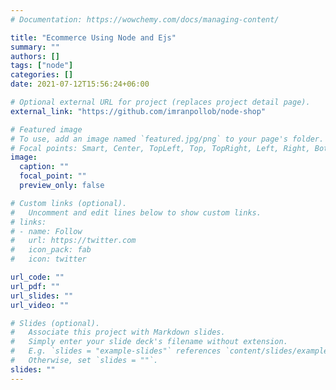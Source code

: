 ```yaml
---
# Documentation: https://wowchemy.com/docs/managing-content/

title: "Ecommerce Using Node and Ejs"
summary: ""
authors: []
tags: ["node"]
categories: []
date: 2021-07-12T15:56:24+06:00

# Optional external URL for project (replaces project detail page).
external_link: "https://github.com/imranpollob/node-shop"

# Featured image
# To use, add an image named `featured.jpg/png` to your page's folder.
# Focal points: Smart, Center, TopLeft, Top, TopRight, Left, Right, BottomLeft, Bottom, BottomRight.
image:
  caption: ""
  focal_point: ""
  preview_only: false

# Custom links (optional).
#   Uncomment and edit lines below to show custom links.
# links:
# - name: Follow
#   url: https://twitter.com
#   icon_pack: fab
#   icon: twitter

url_code: ""
url_pdf: ""
url_slides: ""
url_video: ""

# Slides (optional).
#   Associate this project with Markdown slides.
#   Simply enter your slide deck's filename without extension.
#   E.g. `slides = "example-slides"` references `content/slides/example-slides.md`.
#   Otherwise, set `slides = ""`.
slides: ""
---
```

